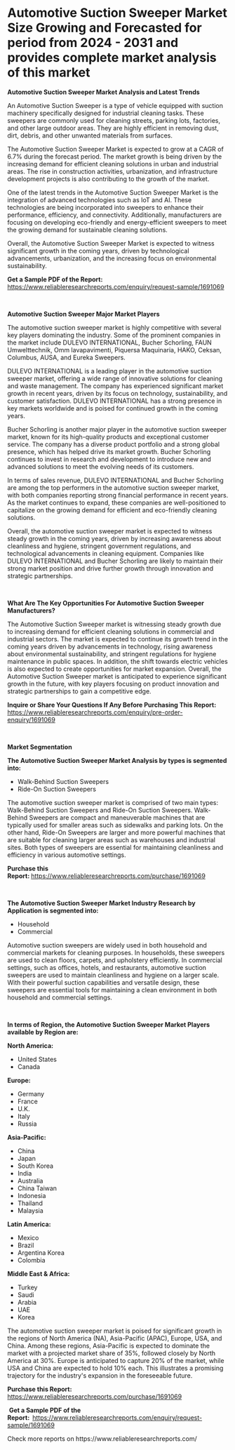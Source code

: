 <p><h1>Automotive Suction Sweeper Market Size Growing and Forecasted for period from 2024 - 2031 and provides complete market analysis of this market</h1></p><p><strong>Automotive Suction Sweeper Market Analysis and Latest Trends</strong></p>
<p><p>An Automotive Suction Sweeper is a type of vehicle equipped with suction machinery specifically designed for industrial cleaning tasks. These sweepers are commonly used for cleaning streets, parking lots, factories, and other large outdoor areas. They are highly efficient in removing dust, dirt, debris, and other unwanted materials from surfaces.</p><p>The Automotive Suction Sweeper Market is expected to grow at a CAGR of 6.7% during the forecast period. The market growth is being driven by the increasing demand for efficient cleaning solutions in urban and industrial areas. The rise in construction activities, urbanization, and infrastructure development projects is also contributing to the growth of the market.</p><p>One of the latest trends in the Automotive Suction Sweeper Market is the integration of advanced technologies such as IoT and AI. These technologies are being incorporated into sweepers to enhance their performance, efficiency, and connectivity. Additionally, manufacturers are focusing on developing eco-friendly and energy-efficient sweepers to meet the growing demand for sustainable cleaning solutions.</p><p>Overall, the Automotive Suction Sweeper Market is expected to witness significant growth in the coming years, driven by technological advancements, urbanization, and the increasing focus on environmental sustainability.</p></p>
<p><strong>Get a Sample PDF of the Report:&nbsp;</strong> <a href="https://www.reliableresearchreports.com/enquiry/request-sample/1691069">https://www.reliableresearchreports.com/enquiry/request-sample/1691069</a></p>
<p>&nbsp;</p>
<p><strong>Automotive Suction Sweeper Major Market Players</strong></p>
<p><p>The automotive suction sweeper market is highly competitive with several key players dominating the industry. Some of the prominent companies in the market include DULEVO INTERNATIONAL, Bucher Schorling, FAUN Umwelttechnik, Omm lavapavimenti, Piquersa Maquinaria, HAKO, Ceksan, Columbus, AUSA, and Eureka Sweepers.</p><p>DULEVO INTERNATIONAL is a leading player in the automotive suction sweeper market, offering a wide range of innovative solutions for cleaning and waste management. The company has experienced significant market growth in recent years, driven by its focus on technology, sustainability, and customer satisfaction. DULEVO INTERNATIONAL has a strong presence in key markets worldwide and is poised for continued growth in the coming years.</p><p>Bucher Schorling is another major player in the automotive suction sweeper market, known for its high-quality products and exceptional customer service. The company has a diverse product portfolio and a strong global presence, which has helped drive its market growth. Bucher Schorling continues to invest in research and development to introduce new and advanced solutions to meet the evolving needs of its customers.</p><p>In terms of sales revenue, DULEVO INTERNATIONAL and Bucher Schorling are among the top performers in the automotive suction sweeper market, with both companies reporting strong financial performance in recent years. As the market continues to expand, these companies are well-positioned to capitalize on the growing demand for efficient and eco-friendly cleaning solutions.</p><p>Overall, the automotive suction sweeper market is expected to witness steady growth in the coming years, driven by increasing awareness about cleanliness and hygiene, stringent government regulations, and technological advancements in cleaning equipment. Companies like DULEVO INTERNATIONAL and Bucher Schorling are likely to maintain their strong market position and drive further growth through innovation and strategic partnerships.</p></p>
<p>&nbsp;</p>
<p><strong>What Are The Key Opportunities For Automotive Suction Sweeper Manufacturers?</strong></p>
<p><p>The Automotive Suction Sweeper market is witnessing steady growth due to increasing demand for efficient cleaning solutions in commercial and industrial sectors. The market is expected to continue its growth trend in the coming years driven by advancements in technology, rising awareness about environmental sustainability, and stringent regulations for hygiene maintenance in public spaces. In addition, the shift towards electric vehicles is also expected to create opportunities for market expansion. Overall, the Automotive Suction Sweeper market is anticipated to experience significant growth in the future, with key players focusing on product innovation and strategic partnerships to gain a competitive edge.</p></p>
<p><strong>Inquire or Share Your Questions If Any Before Purchasing This Report:</strong> <a href="https://www.reliableresearchreports.com/enquiry/pre-order-enquiry/1691069">https://www.reliableresearchreports.com/enquiry/pre-order-enquiry/1691069</a></p>
<p>&nbsp;</p>
<p><strong>Market Segmentation</strong></p>
<p><strong>The Automotive Suction Sweeper Market Analysis by types is segmented into:</strong></p>
<p><ul><li>Walk-Behind Suction Sweepers</li><li>Ride-On Suction Sweepers</li></ul></p>
<p><p>The automotive suction sweeper market is comprised of two main types: Walk-Behind Suction Sweepers and Ride-On Suction Sweepers. Walk-Behind Sweepers are compact and maneuverable machines that are typically used for smaller areas such as sidewalks and parking lots. On the other hand, Ride-On Sweepers are larger and more powerful machines that are suitable for cleaning larger areas such as warehouses and industrial sites. Both types of sweepers are essential for maintaining cleanliness and efficiency in various automotive settings.</p></p>
<p><strong>Purchase this Report:&nbsp;</strong><a href="https://www.reliableresearchreports.com/purchase/1691069">https://www.reliableresearchreports.com/purchase/1691069</a></p>
<p>&nbsp;</p>
<p><strong>The Automotive Suction Sweeper Market Industry Research by Application is segmented into:</strong></p>
<p><ul><li>Household</li><li>Commercial</li></ul></p>
<p><p>Automotive suction sweepers are widely used in both household and commercial markets for cleaning purposes. In households, these sweepers are used to clean floors, carpets, and upholstery efficiently. In commercial settings, such as offices, hotels, and restaurants, automotive suction sweepers are used to maintain cleanliness and hygiene on a larger scale. With their powerful suction capabilities and versatile design, these sweepers are essential tools for maintaining a clean environment in both household and commercial settings.</p></p>
<p>&nbsp;</p>
<p><strong>In terms of Region, the Automotive Suction Sweeper Market Players available by Region are:</strong></p>
<p>
    <p> <strong> North America: </strong>
        <ul>
            <li>United States</li>
            <li>Canada</li>
        </ul>
        </p> 
    <p> <strong> Europe: </strong>
        <ul>
            <li>Germany</li>
            <li>France</li>
            <li>U.K.</li>
            <li>Italy</li>
            <li>Russia</li>
        </ul>
        </p> 
    <p> <strong> Asia-Pacific: </strong>
        <ul>
            <li>China</li>
            <li>Japan</li>
            <li>South Korea</li>
            <li>India</li>
            <li>Australia</li>
            <li>China Taiwan</li>
            <li>Indonesia</li>
            <li>Thailand</li>
            <li>Malaysia</li>
        </ul>
        </p> 
    <p> <strong> Latin America: </strong>
        <ul>
            <li>Mexico</li>
            <li>Brazil</li>
            <li>Argentina Korea</li>
            <li>Colombia</li>
        </ul>
        </p> 
    <p> <strong> Middle East & Africa: </strong>
        <ul>
            <li>Turkey</li>
            <li>Saudi</li>
            <li>Arabia</li>
            <li>UAE</li>
            <li>Korea</li>
        </ul>
    </p>
    </p>
<p><p>The automotive suction sweeper market is poised for significant growth in the regions of North America (NA), Asia-Pacific (APAC), Europe, USA, and China. Among these regions, Asia-Pacific is expected to dominate the market with a projected market share of 35%, followed closely by North America at 30%. Europe is anticipated to capture 20% of the market, while USA and China are expected to hold 10% each. This illustrates a promising trajectory for the industry's expansion in the foreseeable future.</p></p>
<p><strong>Purchase this Report: </strong><a href="https://www.reliableresearchreports.com/purchase/1691069">https://www.reliableresearchreports.com/purchase/1691069</a></p>
<p>&nbsp;<strong>Get a Sample PDF of the Report:&nbsp;&nbsp;</strong><a href="https://www.reliableresearchreports.com/enquiry/request-sample/1691069">https://www.reliableresearchreports.com/enquiry/request-sample/1691069</a></p>
<p><strong></strong></p>
<p>Check more reports on https://www.reliableresearchreports.com/</p>